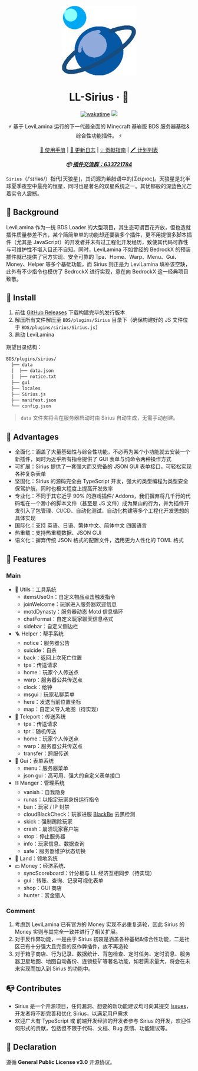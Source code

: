 <div align="center">
  <img src="sirius.png" alt="LL-Sirius" width="200">

# LL-Sirius · 🐺

[![wakatime](https://wakatime.com/badge/user/018dc603-712a-4205-a226-d4c9ccd0d02b/project/603af708-3a70-4749-b71b-a20b6f5b8bfd.svg)](https://wakatime.com/badge/user/018dc603-712a-4205-a226-d4c9ccd0d02b/project/603af708-3a70-4749-b71b-a20b6f5b8bfd) ![](https://camo.githubusercontent.com/947664ff2940a0485658c4fe6e3c0f748ff2842db47553f51c71598285f18398/68747470733a2f2f696d672e736869656c64732e696f2f6769746875622f6c6963656e73652f626979756568752f7473756b696b6f3f636f6c6f723d626c7565)

⚡ 基于 LeviLamina 运行的下一代最全面的 Minecraft 基岩版 BDS 服务器基础&综合性功能插件。 ⚡

[🌿 使用手册](USAGE.md) | [📃 更新日志](CHANGELOG.md) | [💡 贡献指南](CONTRIBUTING.md) | [🖍️ 计划列表](TODO.md)

**_📦 [插件交流群：633721784](https://qm.qq.com/q/UnrEFdELm0)_**

</div>

`Sirius`（/ˈsɪriəs/）指代⌈天狼星⌋，其词源为希腊语中的⌈Σείριος⌋。天狼星是北半球夏季夜空中最亮的恒星，同时也是著名的双星系统之一。其忧郁般的深蓝色光芒着实令人震撼。

## 🎯 Background

LeviLamina 作为一统 BDS Loader 的大型项目，其生态可谓百花齐放，但也造就插件质量参差不齐，某个简简单单的功能却还要装多个插件，更不用提很多脚本插件（尤其是 JavaScript）的开发者并未有过工程化开发经历，致使其代码可靠性与可维护性不堪入目还不自知。同时，LeviLamina 不如曾经的 BedrockX 的预装插件就已提供了官方实现、安全可靠的 Tpa、Home、Warp、Menu、Gui、Money、Helper 等多个基础功能，而 Sirius 则正是为 LeviLamina 填补该空缺，此外有不少指令也模仿了 BedrockX 进行实现，意在向 BedrockX 这一经典项目致敬。

## 🔎 Install

1. 前往 [GitHub Releases](https://github.com/biyuehu/sirius/releases) 下载构建完毕的发行版本
2. 解压所有文件解压至 `BDS/plugins/Sirius` 目录下（确保构建好的 JS 文件位于 `BDS/plugins/sirius/Sirius.js`）
3. 启动 LeviLamina

期望目录结构：

```text
BDS/plugins/sirius/
  ├── data
  │  ├── data.json
  │  ├── notice.txt
  ├── gui
  ├── locales
  ├── Sirius.js
  ├── manifest.json
  └── config.json
```

> `data` 文件夹将会在服务器启动时由 Sirius 自动生成，无需手动创建。

## 🔨 Advantages

- 全面化：涵盖了大量基础性与综合性功能，不必再为某个小功能就去安装一个新插件，同时为近乎所有指令提供了 GUI 表单与纯命令两种操作方式
- 可扩展：Sirius 提供了一套强大而又完备的 JSON GUI 表单接口，可轻松实现各种复杂表单
- 坚固化：Sirius 的源码完全由 TypeScript 开发，强大的类型编程为类型安全保驾护航，同时也极大程度上提高开发效率
- 专业化：不同于其它近乎 90% 的游戏插件/ Addons，我们摒弃将几千行的代码堆在一个渺小的脚本文件（甚至是 JS 文件）成为屎山的行为，并为插件开发引入了包管理、CI/CD、自动化测试、自动化构建等多个工程化开发思想的具体实现
- 国际化：支持 英语、日语、繁体中文、简体中文 四国语言
- 热重载：支持热重载数据、JSON GUI
- 语义化：摒弃传统 JSON 格式的配置文件，选用更为人性化的 TOML 格式

## 🧩 Features

### Main

- 🔧 Utils：工具系统
  - itemsUseOn：自定义物品点击触发指令
  - joinWelcome：玩家进入服务器欢迎信息
  - motdDynasty：服务器动态 Motd 信息循环
  - chatFormat：自定义玩家聊天信息格式
  - sidebar：自定义侧边栏
- 🪜 Helper：帮手系统
  - notice：服务器公告
  - suicide：自杀
  - back：返回上次死亡位置
  - tpa：传送请求
  - home：玩家个人传送点
  - warp：服务器公共传送点
  - clock：给钟
  - msgui：玩家私聊菜单
  - here：发送当前位置坐标
  - map：自定义导入地图（待实现）
- 🥏 Teleport：传送系统
  - tpa：传送请求
  - tpr：随机传送
  - home：玩家个人传送点
  - warp：服务器公共传送点
  - transfer：跨服传送
- 🧮 Gui：表单系统
  - menu：服务器菜单
  - json gui：高可用、强大的自定义表单接口
- ⛓️ Manger：管理系统
  - vanish：自我隐身
  - runas：以指定玩家身份运行指令
  - ban：玩家 / IP 封禁
  - cloudBlackCheck：玩家进服 [BlackBe](https://blackbe.work/) 云黑检测
  - skick：强制踢除玩家
  - crash：崩溃玩家客户端
  - stop：停止服务器
  - info：玩家信息、数据查询
  - safe：服务器维护状态切换
- 🧱 Land：领地系统
- 💴 Money：经济系统、
  - syncScoreboard：计分板与 LL 经济互相同步（待实现）
  - gui：转账、查询、记录可视化表单
  - shop：GUI 商店
  - hunter：赏金猎人

### Comment

1. 考虑到 LeviLamina 已有官方的 Money 实现不必重复造轮，因此 Sirius 的 Money 实则与其完全一致并进行了相关扩展。
2. 对于反作弊功能，一是由于 Sirius 初衷是涵盖各种基础&综合性功能，二是社区已有十分强大且完善的反作弊插件，故不再造轮
3. 对于箱子商店、行为记录、数据统计、背包检查、定时任务、定时消息、服务器卫星地图、地图自动备份、连锁挖矿等著名功能，如若需求量大，将会在未来实现而加入到 Sirius 的功能中。

## 📭 Contributes

- Sirius 是一个开源项目，任何漏洞、想要的新功能建议均可向其提交 [Issues](https://github.com/biyuehu/sirius/issues)，开发者将不断完善和优化 Sirius，以满足用户需求
- 欢迎广大有 TypeScript 或 前端开发经验的开发者参与 Sirius 的开发，欢迎任何形式的贡献，包括但不限于代码、文档、Bug 反馈、功能建议等。

## 📢 Declaration

遵循 **General Public License v3.0** 开源协议。
